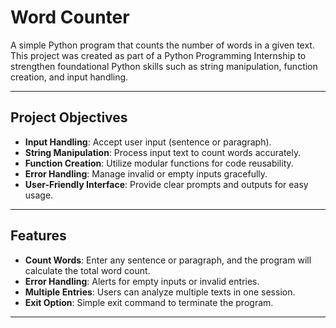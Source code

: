 # Word Counter

A simple Python program that counts the number of words in a given text. This project was created as part of a Python Programming Internship to strengthen foundational Python skills such as string manipulation, function creation, and input handling.

---

## **Project Objectives**

- **Input Handling**: Accept user input (sentence or paragraph).
- **String Manipulation**: Process input text to count words accurately.
- **Function Creation**: Utilize modular functions for code reusability.
- **Error Handling**: Manage invalid or empty inputs gracefully.
- **User-Friendly Interface**: Provide clear prompts and outputs for easy usage.

---

## **Features**

- **Count Words**: Enter any sentence or paragraph, and the program will calculate the total word count.
- **Error Handling**: Alerts for empty inputs or invalid entries.
- **Multiple Entries**: Users can analyze multiple texts in one session.
- **Exit Option**: Simple exit command to terminate the program.

---


